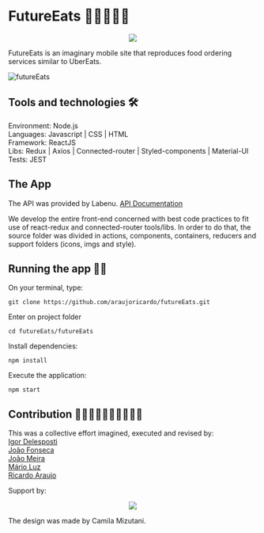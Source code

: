 # FutureEats 🍕🌮🍟🍔😋

<p align="center">
<img src="https://user-images.githubusercontent.com/60905493/90396171-1dd7e780-e06c-11ea-8e49-af79f0cbf436.png" />
</p>


FutureEats is an imaginary mobile site that reproduces food ordering services similar to UberEats.

![futureEats](https://user-images.githubusercontent.com/60905493/90396399-8757f600-e06c-11ea-823c-a005753dc1d7.gif)


## Tools and technologies 🛠

Environment: Node.js</br>
Languages: Javascript | CSS | HTML</br>
Framework: ReactJS</br>
Libs: Redux | Axios | Connected-router | Styled-components | Material-UI</br>
Tests: JEST</br>

## The App

The API was provided by Labenu.
[API Documentation](https://documenter.getpostman.com/view/7549981/SWTEdGtT?version=latest#70663d39-aa77-4995-91c5-673eae312916)

We develop the entire front-end concerned with best code practices to fit use of react-redux and connected-router tools/libs. In order to do that, the source folder was divided in actions, components, containers, reducers and support folders (icons, imgs and style).


## Running the app 🏃‍♂️

On your terminal, type:
```
git clone https://github.com/araujoricardo/futureEats.git
```

Enter on project folder
```
cd futureEats/futureEats
```

Install dependencies:
```
npm install
```

Execute the application:
```
npm start
```

## Contribution 🧙‍♂️🦹‍♀️🧛‍♀️🧜‍♂️🧟‍♀️

This was a collective effort imagined, executed and revised by:</br>
[Igor Delesposti](https://github.com/igordelesposti)</br>
[João Fonseca](https://github.com/joaopf4)</br>
[João Meira](https://github.com/Meira-JH)</br>
[Mário Luz](https://github.com/MarioLuzz)</br>
[Ricardo Araujo](https://github.com/araujoricardo)</br>

Support by: 
<p align="center">
<img src="https://uploads-ssl.webflow.com/5e790d30d198385b09366d8f/5eb17dfd4a07be86d2b8951e_Labenu_principal_slogan.png"/>
</p>
The design was made by Camila Mizutani.


